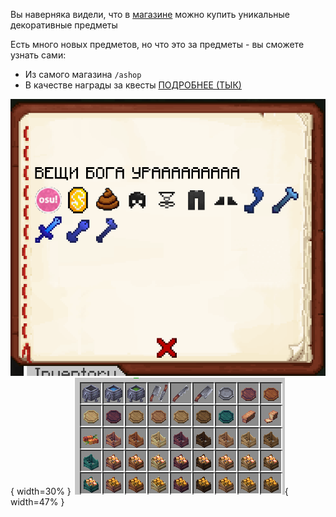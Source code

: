 Вы наверняка видели, что в [магазине](money/main) можно купить уникальные декоративные предметы

Есть много новых предметов, но что это за предметы - вы сможете узнать сами:

- Из самого магазина `/ashop`
- В качестве награды за квесты [ПОДРОБНЕЕ (ТЫК)](mechanics/quests.md)

![alt text](../media/newitems.png "Title"){ width=30% }
![alt text](../media/new_items.png "Title"){ width=47% }